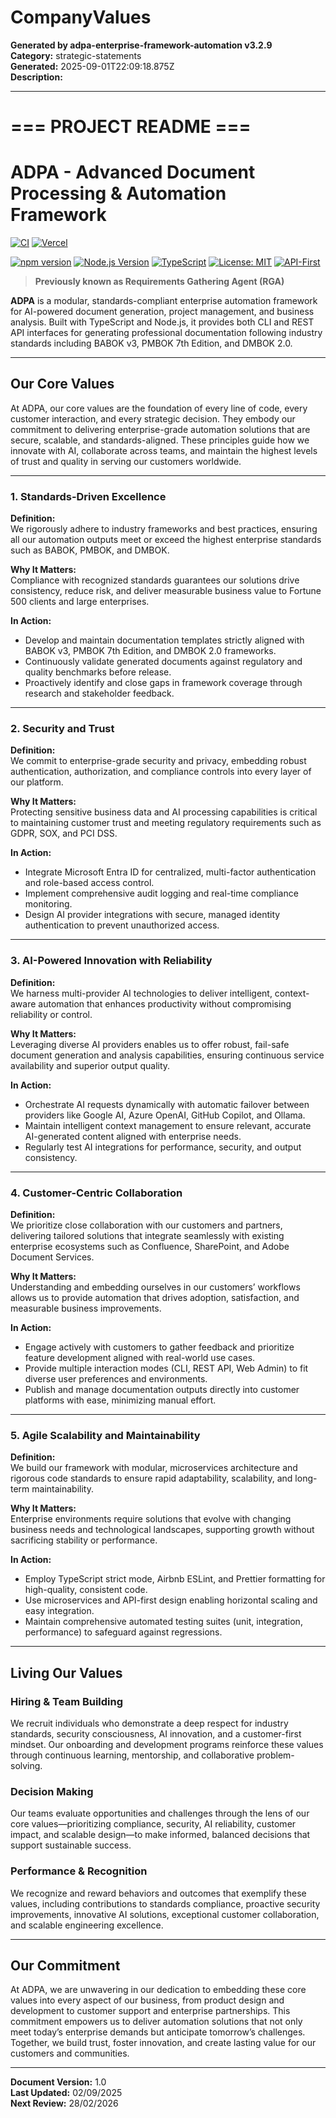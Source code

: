# CompanyValues

**Generated by adpa-enterprise-framework-automation v3.2.9**  
**Category:** strategic-statements  
**Generated:** 2025-09-01T22:09:18.875Z  
**Description:** 

---

# === PROJECT README ===
# ADPA - Advanced Document Processing & Automation Framework

[![CI](https://github.com/mdresch/requirements-gathering-agent/actions/workflows/ci.yml/badge.svg?branch=main)](https://github.com/mdresch/requirements-gathering-agent/actions/workflows/ci.yml)
[![Vercel](https://vercelbadge.vercel.app/api/project/prj_TVNBBugHdRQTvaVpBFt37qdO8hn6)](https://vercel.com/team_iwZkbWCdspuARj0t8dUyo90z/requirements-gathering-agent)

[![npm version](https://badge.fury.io/js/adpa-enterprise-framework-automation.svg)](https://badge.fury.io/js/adpa-enterprise-framework-automation)
[![Node.js Version](https://img.shields.io/badge/node-%3E%3D18.0.0-brightgreen.svg)](https://nodejs.org/)
[![TypeScript](https://img.shields.io/badge/TypeScript-5.7.2-blue.svg)](https://www.typescriptlang.org/)
[![License: MIT](https://img.shields.io/badge/License-MIT-yellow.svg)](https://opensource.org/licenses/MIT)
[![API-First](https://img.shields.io/badge/API--First-TypeSpec-orange.svg)](https://typespec.io/)

> **Previously known as Requirements Gathering Agent (RGA)**

**ADPA** is a modular, standards-compliant enterprise automation framework for AI-powered document generation, project management, and business analysis. Built with TypeScript and Node.js, it provides both CLI and REST API interfaces for generating professional documentation following industry standards including BABOK v3, PMBOK 7th Edition, and DMBOK 2.0.

---

## Our Core Values

At ADPA, our core values are the foundation of every line of code, every customer interaction, and every strategic decision. They embody our commitment to delivering enterprise-grade automation solutions that are secure, scalable, and standards-aligned. These principles guide how we innovate with AI, collaborate across teams, and maintain the highest levels of trust and quality in serving our customers worldwide.

---

### **1. Standards-Driven Excellence**

**Definition:**  
We rigorously adhere to industry frameworks and best practices, ensuring all our automation outputs meet or exceed the highest enterprise standards such as BABOK, PMBOK, and DMBOK.

**Why It Matters:**  
Compliance with recognized standards guarantees our solutions drive consistency, reduce risk, and deliver measurable business value to Fortune 500 clients and large enterprises.

**In Action:**  
- Develop and maintain documentation templates strictly aligned with BABOK v3, PMBOK 7th Edition, and DMBOK 2.0 frameworks.  
- Continuously validate generated documents against regulatory and quality benchmarks before release.  
- Proactively identify and close gaps in framework coverage through research and stakeholder feedback.

---

### **2. Security and Trust**

**Definition:**  
We commit to enterprise-grade security and privacy, embedding robust authentication, authorization, and compliance controls into every layer of our platform.

**Why It Matters:**  
Protecting sensitive business data and AI processing capabilities is critical to maintaining customer trust and meeting regulatory requirements such as GDPR, SOX, and PCI DSS.

**In Action:**  
- Integrate Microsoft Entra ID for centralized, multi-factor authentication and role-based access control.  
- Implement comprehensive audit logging and real-time compliance monitoring.  
- Design AI provider integrations with secure, managed identity authentication to prevent unauthorized access.

---

### **3. AI-Powered Innovation with Reliability**

**Definition:**  
We harness multi-provider AI technologies to deliver intelligent, context-aware automation that enhances productivity without compromising reliability or control.

**Why It Matters:**  
Leveraging diverse AI providers enables us to offer robust, fail-safe document generation and analysis capabilities, ensuring continuous service availability and superior output quality.

**In Action:**  
- Orchestrate AI requests dynamically with automatic failover between providers like Google AI, Azure OpenAI, GitHub Copilot, and Ollama.  
- Maintain intelligent context management to ensure relevant, accurate AI-generated content aligned with enterprise needs.  
- Regularly test AI integrations for performance, security, and output consistency.

---

### **4. Customer-Centric Collaboration**

**Definition:**  
We prioritize close collaboration with our customers and partners, delivering tailored solutions that integrate seamlessly with existing enterprise ecosystems such as Confluence, SharePoint, and Adobe Document Services.

**Why It Matters:**  
Understanding and embedding ourselves in our customers’ workflows allows us to provide automation that drives adoption, satisfaction, and measurable business improvements.

**In Action:**  
- Engage actively with customers to gather feedback and prioritize feature development aligned with real-world use cases.  
- Provide multiple interaction modes (CLI, REST API, Web Admin) to fit diverse user preferences and environments.  
- Publish and manage documentation outputs directly into customer platforms with ease, minimizing manual effort.

---

### **5. Agile Scalability and Maintainability**

**Definition:**  
We build our framework with modular, microservices architecture and rigorous code standards to ensure rapid adaptability, scalability, and long-term maintainability.

**Why It Matters:**  
Enterprise environments require solutions that evolve with changing business needs and technological landscapes, supporting growth without sacrificing stability or performance.

**In Action:**  
- Employ TypeScript strict mode, Airbnb ESLint, and Prettier formatting for high-quality, consistent code.  
- Use microservices and API-first design enabling horizontal scaling and easy integration.  
- Maintain comprehensive automated testing suites (unit, integration, performance) to safeguard against regressions.

---

## Living Our Values

### Hiring & Team Building  
We recruit individuals who demonstrate a deep respect for industry standards, security consciousness, AI innovation, and a customer-first mindset. Our onboarding and development programs reinforce these values through continuous learning, mentorship, and collaborative problem-solving.

### Decision Making  
Our teams evaluate opportunities and challenges through the lens of our core values—prioritizing compliance, security, AI reliability, customer impact, and scalable design—to make informed, balanced decisions that support sustainable success.

### Performance & Recognition  
We recognize and reward behaviors and outcomes that exemplify these values, including contributions to standards compliance, proactive security improvements, innovative AI solutions, exceptional customer collaboration, and scalable engineering excellence.

---

## Our Commitment

At ADPA, we are unwavering in our dedication to embedding these core values into every aspect of our business, from product design and development to customer support and enterprise partnerships. This commitment empowers us to deliver automation solutions that not only meet today’s enterprise demands but anticipate tomorrow’s challenges. Together, we build trust, foster innovation, and create lasting value for our customers and communities.

---

**Document Version:** 1.0  
**Last Updated:** 02/09/2025  
**Next Review:** 28/02/2026